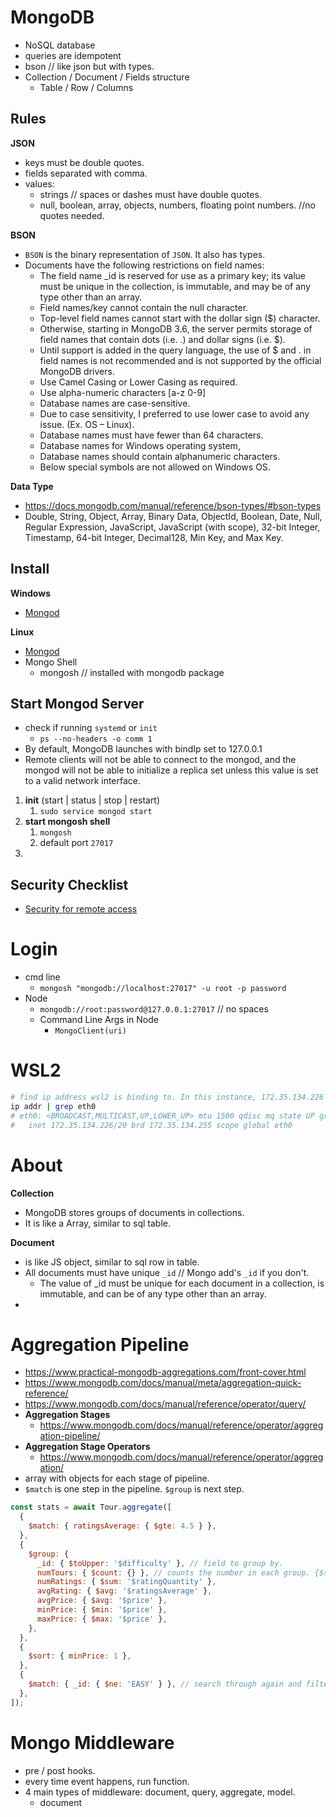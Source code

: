 # MongoDB

- NoSQL database
- queries are idempotent
- bson // like json but with types.
- Collection / Document / Fields structure
  - Table / Row / Columns

## Rules

**JSON**

- keys must be double quotes.
- fields separated with comma.
- values:
  - strings // spaces or dashes must have double quotes.
  - null, boolean, array, objects, numbers, floating point numbers. //no quotes needed.

**BSON**

- `BSON` is the binary representation of `JSON`. It also has types.
- Documents have the following restrictions on field names:
  - The field name \_id is reserved for use as a primary key; its value must be unique in the collection, is immutable, and may be of any type other than an array.
  - Field names/key cannot contain the null character.
  - Top-level field names cannot start with the dollar sign ($) character.
  - Otherwise, starting in MongoDB 3.6, the server permits storage of field names that contain dots (i.e. .) and dollar signs (i.e. $).
  - Until support is added in the query language, the use of $ and . in field names is not recommended and is not supported by the official MongoDB drivers.
  - Use Camel Casing or Lower Casing as required.
  - Use alpha-numeric characters [a-z 0-9]
  - Database names are case-sensitive.
  - Due to case sensitivity, I preferred to use lower case to avoid any issue. (Ex. OS – Linux).
  - Database names must have fewer than 64 characters.
  - Database names for Windows operating system,
  - Database names should contain alphanumeric characters.
  - Below special symbols are not allowed on Windows OS.

**Data Type**

- https://docs.mongodb.com/manual/reference/bson-types/#bson-types
- Double, String, Object, Array, Binary Data, ObjectId, Boolean, Date, Null, Regular Expression, JavaScript, JavaScript (with scope), 32-bit Integer, Timestamp, 64-bit Integer, Decimal128, Min Key, and Max Key.

## Install

**Windows**

- [Mongod](https://www.mongodb.com/docs/manual/tutorial/install-mongodb-on-windows/)

**Linux**

- [Mongod](https://www.mongodb.com/docs/manual/administration/install-on-linux/)
- Mongo Shell
  - mongosh // installed with mongodb package

## Start Mongod Server

- check if running `systemd` or `init`
  - `ps --no-headers -o comm 1`
- By default, MongoDB launches with bindIp set to 127.0.0.1
- Remote clients will not be able to connect to the mongod, and the mongod will not be able to initialize a replica set unless this value is set to a valid network interface.

1. **init** (start | status | stop | restart)
   1. `sudo service mongod start`
2. **start mongosh shell**
   1. `mongosh`
   2. default port `27017`
3.

## Security Checklist

- [Security for remote access](https://www.mongodb.com/docs/manual/administration/security-checklist/)

# Login

- cmd line
  - `mongosh "mongodb://localhost:27017" -u root -p password`
- Node
  - `mongodb://root:password@127.0.0.1:27017` // no spaces
  - Command Line Args in Node
    - `MongoClient(uri)`

# WSL2

```sh
# find ip address wsl2 is binding to. In this instance, 172.35.134.226 is ip to connect.
ip addr | grep eth0
# eth0: <BROADCAST,MULTICAST,UP,LOWER_UP> mtu 1500 qdisc mq state UP group default qlen 1000
#   inet 172.35.134.226/20 brd 172.35.134.255 scope global eth0
```

# About

**Collection**

- MongoDB stores groups of documents in collections.
- It is like a Array, similar to sql table.

**Document**

- is like JS object, similar to sql row in table.
- All documents must have unique `_id` // Mongo add's `_id` if you don't.
  - The value of \_id must be unique for each document in a collection, is immutable, and can be of any type other than an array.
-

# Aggregation Pipeline

- <https://www.practical-mongodb-aggregations.com/front-cover.html>
- <https://www.mongodb.com/docs/manual/meta/aggregation-quick-reference/>
- <https://www.mongodb.com/docs/manual/reference/operator/query/>
- **Aggregation Stages**
  - <https://www.mongodb.com/docs/manual/reference/operator/aggregation-pipeline/>
- **Aggregation Stage Operators**
  - <https://www.mongodb.com/docs/manual/reference/operator/aggregation/>
- array with objects for each stage of pipeline.
- `$match` is one step in the pipeline. `$group` is next step.

```js
const stats = await Tour.aggregate([
  {
    $match: { ratingsAverage: { $gte: 4.5 } },
  },
  {
    $group: {
      _id: { $toUpper: '$difficulty' }, // field to group by.
      numTours: { $count: {} }, // counts the number in each group. {$sum: 1} // same thing.
      numRatings: { $sum: '$ratingQuantity' },
      avgRating: { $avg: '$ratingsAverage' },
      avgPrice: { $avg: '$price' },
      minPrice: { $min: '$price' },
      maxPrice: { $max: '$price' },
    },
  },
  {
    $sort: { minPrice: 1 },
  },
  {
    $match: { _id: { $ne: 'EASY' } }, // search through again and filter.
  },
]);
```

# Mongo Middleware

- pre / post hooks.
- every time event happens, run function.
- 4 main types of middleware: document, query, aggregate, model.
  - document
